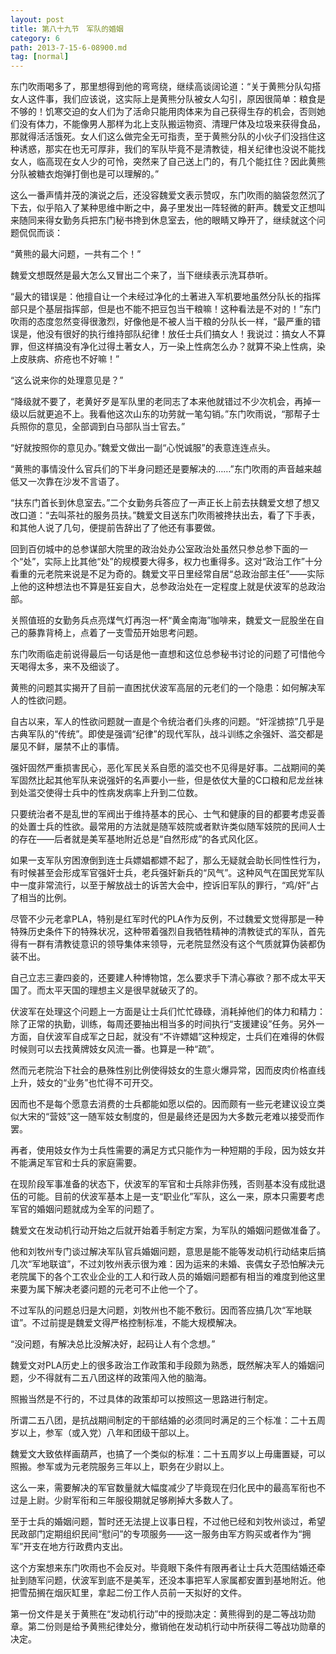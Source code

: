 ```yaml
---
layout: post
title: 第八十九节　军队的婚姻
category: 6
path: 2013-7-15-6-08900.md
tag: [normal]
---
```


东门吹雨喝多了，那里想得到他的弯弯绕，继续高谈阔论道：“关于黄熊分队勾搭女人这件事，我们应该说，这实际上是黄熊分队被女人勾引，原因很简单：粮食是不够的！饥寒交迫的女人们为了活命只能用肉体来为自己获得生存的机会，否则她们没有体力，不能像男人那样为北上支队搬运物资、清理尸体及垃圾来获得食品，那就得活活饿死。女人们这么做完全无可指责，至于黄熊分队的小伙子们没挡住这种诱惑，那实在也无可厚非，我们的军队毕竟不是清教徒，相关纪律也没说不能找女人，临高现在女人少的可怜，突然来了自己送上门的，有几个能扛住？因此黄熊分队被糖衣炮弹打倒也是可以理解的。”

这么一番声情并茂的演说之后，还没容魏爱文表示赞叹，东门吹雨的脑袋忽然沉了下去，似乎陷入了某种思维中断之中，鼻子里发出一阵轻微的鼾声。魏爱文正想叫来随同来得女勤务兵把东门秘书搀到休息室去，他的眼睛又睁开了，继续就这个问题侃侃而谈：

“黄熊的最大问题，一共有二个！”

魏爱文想既然是最大怎么又冒出二个来了，当下继续表示洗耳恭听。

“最大的错误是：他擅自让一个未经过净化的土著进入军机要地虽然分队长的指挥部只是个基层指挥部，但是也不能不把豆包当干粮嘛！这种看法是不对的！”东门吹雨的态度忽然变得很激烈，好像他是不被人当干粮的分队长一样，“最严重的错误是，他没有很好的执行维持部队纪律！放任士兵们搞女人！我说过：搞女人不算罪，但这样搞没有净化过得土著女人，万一染上性病怎么办？就算不染上性病，染上皮肤病、疥疮也不好嘛！”

“这么说来你的处理意见是？”

“降级就不要了，老黄好歹是军队里的老同志了本来他就错过不少次机会，再掉一级以后就更追不上。我看他这次山东的功劳就一笔勾销。”东门吹雨说，“那帮子士兵照你的意见，全部调到白马部队当士官去。”

“好就按照你的意见办。”魏爱文做出一副“心悦诚服”的表意连连点头。

“黄熊的事情没什么官兵们的下半身问题还是要解决的……”东门吹雨的声音越来越低又一次靠在沙发不言语了。

“扶东门首长到休息室去。”二个女勤务兵答应了一声正长上前去扶魏爱文想了想又改口道：“去叫茶社的服务员扶。”魏爱文目送东门吹雨被搀扶出去，看了下手表，和其他人说了几句，便提前告辞出了了他还有事要做。

回到百仞城中的总参谋部大院里的政治处办公室政治处虽然只参总参下面的一个“处”，实际上比其他“处”的规模要大得多，权力也重得多。这对“政治工作”十分看重的元老院来说是不足为奇的。魏爱文平日里经常自居“总政治部主任”――实际上他的这种想法也不算是狂妄自大，总参政治处在一定程度上就是伏波军的总政治部。

关照值班的女勤务兵点亮煤气灯再泡一杯“黄金南海”咖啡来，魏爱文一屁股坐在自己的藤靠背椅上，点着了一支雪茄开始思考问题。

东门吹雨临走前说得最后一句话是他一直想和这位总参秘书讨论的问题了可惜他今天喝得太多，来不及细谈了。

黄熊的问题其实揭开了目前一直困扰伏波军高层的元老们的一个隐患：如何解决军人的性欲问题。

自古以来，军人的性欲问题就一直是个令统治者们头疼的问题。“奸淫掳掠”几乎是古典军队的“传统”。即使是强调“纪律”的现代军队，战斗训练之余强奸、滥交都是屡见不鲜，屡禁不止的事情。

强奸固然严重损害民心，恶化军民关系自愿的滥交也不见得是好事。二战期间的美军固然比起其他军队来说强奸的名声要小一些，但是依仗大量的C口粮和尼龙丝袜到处滥交使得士兵中的性病发病率上升到二位数。

只要统治者不是乱世的军阀出于维持基本的民心、士气和健康的目的都要考虑妥善的处置士兵的性欲。最常用的方法就是随军妓院或者默许类似随军妓院的民间人士的存在――后者就是美军基地附近总是“自然形成”的各式风化区。

如果一支军队穷困潦倒到连士兵嫖娼都嫖不起了，那么无疑就会助长同性性行为，有时候甚至会形成军官强奸士兵，老兵强奸新兵的“风气”。这种风气在国民党军队中一度非常流行，以至于解放战士的诉苦大会中，控诉旧军队的罪行，“鸡/奸”占了相当的比例。

尽管不少元老拿PLA，特别是红军时代的PLA作为反例，不过魏爱文觉得那是一种特殊历史条件下的特殊状况，这种带着强烈自我牺牲精神的清教徒式的军队，首先得有一群有清教徒意识的领导集体来领导，元老院显然没有这个气质就算伪装都伪装不出。

自己立志三妻四妾的，还要建人种博物馆，怎么要求手下清心寡欲？那不成太平天国了。而太平天国的理想主义是很早就破灭了的。

伏波军在处理这个问题上一方面是让士兵们忙忙碌碌，消耗掉他们的体力和精力：除了正常的执勤，训练，每周还要抽出相当多的时间执行“支援建设”任务。另外一方面，自伏波军自成军之日起，就没有“不许嫖娼”这种规定，士兵们在难得的休假时候则可以去找黄牌妓女风流一番。也算是一种“疏”。

然而元老院治下社会的悬殊性别比例使得妓女的生意火爆异常，因而皮肉价格直线上升，妓女的“业务”也忙得不可开交。

因而也不是每个愿意去消费的士兵都能如愿以偿的。因而颇有一些元老建议设立类似大宋的“营妓”这一随军妓女制度的，但是最终还是因为大多数元老难以接受而作罢。

再者，使用妓女作为士兵性需要的满足方式只能作为一种短期的手段，因为妓女并不能满足军官和士兵的家庭需要。

在现阶段军事准备的状态下，伏波军的军官和士兵除非伤残，否则基本没有成批退伍的可能。目前的伏波军基本上是一支“职业化”军队，这么一来，原本只需要考虑军官的婚姻问题就成为全军的问题了。

魏爱文在发动机行动开始之后就开始着手制定方案，为军队的婚姻问题做准备了。

他和刘牧州专门谈过解决军队官兵婚姻问题，意思是能不能等发动机行动结束后搞几次“军地联谊”，不过刘牧州表示很为难：因为运来的未婚、丧偶女子恐怕解决元老院属下的各个工农业企业的工人和行政人员的婚姻问题都有相当的难度到他这里来要为属下解决老婆问题的元老可不止他一个了。

不过军队的问题总归是大问题，刘牧州也不能不敷衍。因而答应搞几次“军地联谊”。不过前提是魏爱文得严格控制标准，不能大规模解决。

“没问题，有解决总比没解决好，起码让人有个念想。”

魏爱文对PLA历史上的很多政治工作政策和手段颇为熟悉，既然解决军人的婚姻问题，少不得就有二五八团这样的政策闯入他的脑海。

照搬当然是不行的，不过具体的政策却可以按照这一思路进行制定。

所谓二五八团，是抗战期间制定的干部结婚的必须同时满足的三个标准：二十五周岁以上，参军（或入党）八年和团级干部以上。

魏爱文大致依样画葫芦，也搞了一个类似的标准：二十五周岁以上毋庸置疑，可以照搬。参军或为元老院服务三年以上，职务在少尉以上。

这么一来，需要解决的军官数量就大幅度减少了毕竟现在归化民中的最高军衔也不过是上尉。少尉军衔和三年服役期就足够刷掉大多数人了。

至于士兵的婚姻问题，暂时还无法提上议事日程，不过他已经和刘牧州谈过，希望民政部门定期组织民间“慰问”的专项服务――这一服务由军方购买或者作为“拥军”开支在地方行政费内支出。

这个方案想来东门吹雨也不会反对。毕竟眼下条件有限再者让士兵大范围结婚还牵扯到随军问题，伏波军到底不是美军，还没本事把军人家属都安置到基地附近。他把雪茄搁在烟灰缸里，拿起二份工作人员前一天拟好的文件。

第一份文件是关于黄熊在“发动机行动”中的授勋决定：黄熊得到的是二等战功勋章。第二份则是给予黄熊纪律处分，撤销他在发动机行动中所获得二等战功勋章的决定。
